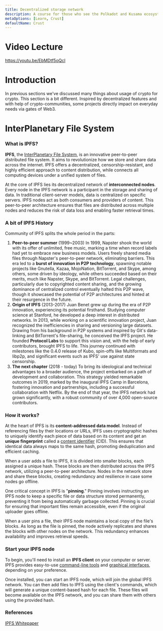 ```yaml
---
title: Decentralized storage network
description: A course for those who see the Polkadot and Kusama ecosystem for the first time.
metaOptions: [Learn, Crust]
defaultName: Crust
---
```


# Video Lecture

https://youtu.be/EbMDtf5oQcI

<Spoiler title="<h2 style='display: inline;' >Lesson 14. Decentralized storage network</h2>">

# Introduction

In previous sections we've discussed many things about usage of crypto for crypto. This section is a bit different. 
Inspired by decentralized features and with help of crypto-communities, some projects directly impact on everyday needs via gates of Web3.


# **InterPlanetary File System**

### What is IPFS?

**IPFS**, the [InterPlanetary File System](http://ipfs.tech), is an innovative peer-to-peer distributed file system. It aims to revolutionize how we store and share data across the internet. IPFS offers a decentralized, censorship-resistant, and highly efficient approach to content distribution, while connects all computing devices under a unified system of files.

At the core of IPFS lies its decentralized network of **interconnected nodes**. Every node in the IPFS network is a participant in the storage and sharing of data. In traditional client-server models, data is centralized on specific servers. IPFS nodes act as both consumers and providers of content. This peer-to-peer architecture ensures that files are distributed across multiple nodes and reduces the risk of data loss and enabling faster retrieval times.

<LessonImages src="kusama-theory-practice/lesson14-diagram.png" alt=""/>

### A bit of IPFS History

Community of IPFS splits the whole period in the parts:

1. **Peer-to-peer summer** (1999~2003)
In 1999, Napster shook the world with its offer of unlimited, free music, marking a time when record labels had yet to embrace new business models. Users freely shared media files through Napster's peer-to-peer network, eliminating barriers. This era led to a **burst of innovation in P2P technology**, spawning notable projects like Gnutella, Kazaa, MojoNation, BitTorrent, and Skype, among others, some driven by ideology, while others succeeded based on their merits, much like Napster, Skype, and BitTorrent. Legal challenges, particularly due to copyrighted content sharing, and the growing dominance of centralized control eventually halted this P2P wave, though it showcased the potential of P2P architectures and hinted at their resurgence in the future.
2. **Origin of IPFS** (2013-2017)
Juan Benet grew up during the era of P2P innovation, experiencing its potential firsthand. Studying computer science at Stanford, he developed a deep interest in distributed networks. In 2013, while working on a scientific innovation project, Juan recognized the inefficiencies in sharing and versioning large datasets. Drawing from his background in P2P systems and inspired by Git's data-linking and BitTorrent's file-sharing, he conceived the IPFS project. He founded **Protocol Labs** to support this vision and, with the help of early contributors, brought IPFS to life. This journey continued with milestones like the 0.4.0 release of Kubo, spin-offs like Multiformats and libp2p, and significant events such as IPFS' use against state censorship.
3. **The next chapter** (2018 - today)
To bring its ideological and technical advantages to a broader audience, the project embarked on a path of development and collaboration. This strategy yielded remarkable outcomes in 2019, marked by the inaugural IPFS Camp in Barcelona, fostering innovation and partnerships, including a successful collaboration with Netflix. By the end of that year, the IPFS network had grown significantly, with a robust community of over 4,000 open-source contributors.

### How it works?

At the heart of IPFS is its **content-addressed data model**. Instead of referencing files by their locations or URLs, IPFS uses cryptographic hashes to uniquely identify each piece of data based on its content and get an **unique fingerprint** called a [content identifier](https://proto.school/anatomy-of-a-cid) (CID). This ensures that identical data always maps to the same hash, promoting deduplication and efficient caching.

When a user adds a file to IPFS, it is divided into smaller blocks, each assigned a unique hash. These blocks are then distributed across the IPFS network, utilizing a peer-to-peer architecture. Nodes in the network store and share these blocks, creating redundancy and resilience in case some nodes go offline.

One critical concept in IPFS is "**pinning**." Pinning involves instructing an IPFS node to keep a specific file or data structure stored permanently, preventing it from being automatically garbage collected. Pinning is crucial for ensuring that important files remain accessible, even if the original uploader goes offline.

When a user pins a file, their IPFS node maintains a local copy of the file's blocks. As long as the file is pinned, the node actively replicates and shares the blocks with other nodes on the network. This redundancy enhances availability and improves retrieval speeds.

### Start your IPFS node

To begin, you'll need to install an **IPFS client** on your computer or server. IPFS provides easy-to-use [command-line tools](https://docs.ipfs.tech/install/command-line/) and [graphical interfaces](https://docs.ipfs.tech/install/ipfs-desktop/#windows), depending on your preference. 

Once installed, you can start an IPFS node, which will join the global IPFS network. You can then add files to IPFS using the client's commands, which will generate a unique content-based hash for each file. These files will become available on the IPFS network, and you can share them with others using the provided hash.

### References

[IPFS Whitepaper](https://github.com/ipfs/papers/raw/master/ipfs-cap2pfs/ipfs-p2p-file-system.pdf)


</Spoiler>

<Spoiler title="<h2 style='display: inline;' >Theory: Test</h2>">

<QuizBlock 
quizUrl="https://faas-fra1-afec6ce7.doserverless.co/api/v1/web/fn-18e93402-1ffe-47e8-be1d-e28a6ac871f1/default/Quiz"
quizId="question14.1"
/>

<QuizBlock 
quizUrl="https://faas-fra1-afec6ce7.doserverless.co/api/v1/web/fn-18e93402-1ffe-47e8-be1d-e28a6ac871f1/default/Quiz"
quizId="question14.2"
/>

<QuizBlock 
quizUrl="https://faas-fra1-afec6ce7.doserverless.co/api/v1/web/fn-18e93402-1ffe-47e8-be1d-e28a6ac871f1/default/Quiz"
quizId="question14.3"
/>

</Spoiler>

<FeedbackBlock 
formUrl="https://faas-fra1-afec6ce7.doserverless.co/api/v1/web/fn-18e93402-1ffe-47e8-be1d-e28a6ac871f1/default/Feedback"
lessonLabel="ipfs"
/>